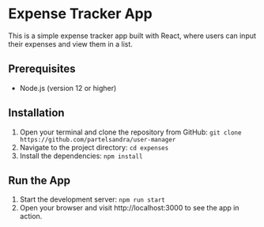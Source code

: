 # Expense Tracker App

This is a simple expense tracker app built with React, where users can input their expenses and view them in a list.

## Prerequisites

* Node.js (version 12 or higher)

## Installation

1. Open your terminal and clone the repository from GitHub: `git clone https://github.com/partelsandra/user-manager`
2. Navigate to the project directory: `cd expenses`
3. Install the dependencies: `npm install`

## Run the App

1. Start the development server: `npm run start`
2. Open your browser and visit http://localhost:3000 to see the app in action.
